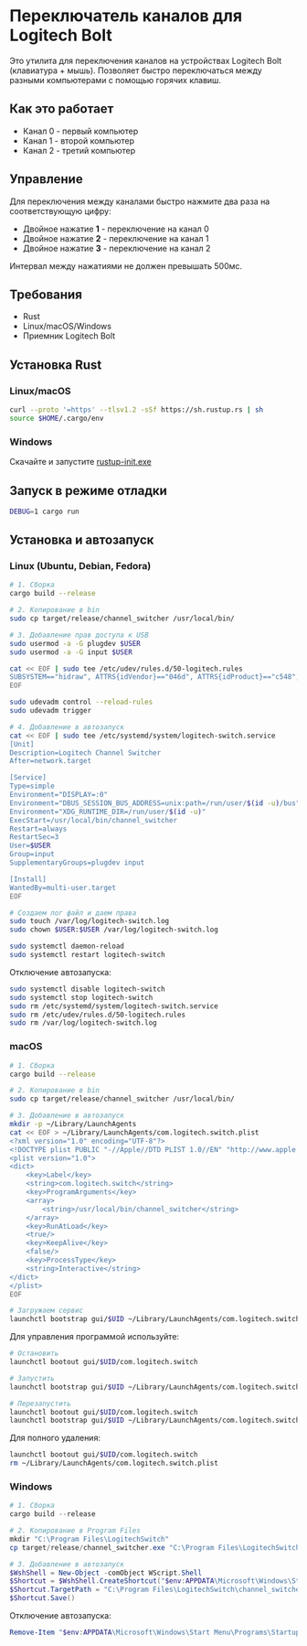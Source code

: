# Переключатель каналов для Logitech Bolt

Это утилита для переключения каналов на устройствах Logitech Bolt (клавиатура + мышь). Позволяет быстро переключаться между разными компьютерами с помощью горячих клавиш.

## Как это работает
- Канал 0 - первый компьютер
- Канал 1 - второй компьютер 
- Канал 2 - третий компьютер

## Управление
Для переключения между каналами быстро нажмите два раза на соответствующую цифру:
- Двойное нажатие **1** - переключение на канал 0
- Двойное нажатие **2** - переключение на канал 1
- Двойное нажатие **3** - переключение на канал 2

Интервал между нажатиями не должен превышать 500мс.

## Требования
- Rust
- Linux/macOS/Windows
- Приемник Logitech Bolt

## Установка Rust
### Linux/macOS
```bash
curl --proto '=https' --tlsv1.2 -sSf https://sh.rustup.rs | sh
source $HOME/.cargo/env
```

### Windows
Скачайте и запустите [rustup-init.exe](https://win.rustup.rs/)

## Запуск в режиме отладки
```bash
DEBUG=1 cargo run
```

## Установка и автозапуск

### Linux (Ubuntu, Debian, Fedora)
```bash
# 1. Сборка
cargo build --release

# 2. Копирование в bin
sudo cp target/release/channel_switcher /usr/local/bin/

# 3. Добавление прав доступа к USB
sudo usermod -a -G plugdev $USER
sudo usermod -a -G input $USER

cat << EOF | sudo tee /etc/udev/rules.d/50-logitech.rules
SUBSYSTEM=="hidraw", ATTRS{idVendor}=="046d", ATTRS{idProduct}=="c548", MODE="0666", GROUP="plugdev"
EOF

sudo udevadm control --reload-rules
sudo udevadm trigger

# 4. Добавление в автозапуск
cat << EOF | sudo tee /etc/systemd/system/logitech-switch.service
[Unit]
Description=Logitech Channel Switcher
After=network.target

[Service]
Type=simple
Environment="DISPLAY=:0"
Environment="DBUS_SESSION_BUS_ADDRESS=unix:path=/run/user/$(id -u)/bus"
Environment="XDG_RUNTIME_DIR=/run/user/$(id -u)"
ExecStart=/usr/local/bin/channel_switcher
Restart=always
RestartSec=3
User=$USER
Group=input
SupplementaryGroups=plugdev input

[Install]
WantedBy=multi-user.target
EOF

# Создаем лог файл и даем права
sudo touch /var/log/logitech-switch.log
sudo chown $USER:$USER /var/log/logitech-switch.log

sudo systemctl daemon-reload
sudo systemctl restart logitech-switch
```

Отключение автозапуска:
```bash
sudo systemctl disable logitech-switch
sudo systemctl stop logitech-switch
sudo rm /etc/systemd/system/logitech-switch.service
sudo rm /etc/udev/rules.d/50-logitech.rules
sudo rm /var/log/logitech-switch.log
```

### macOS
```bash
# 1. Сборка
cargo build --release

# 2. Копирование в bin
sudo cp target/release/channel_switcher /usr/local/bin/

# 3. Добавление в автозапуск
mkdir -p ~/Library/LaunchAgents
cat << EOF > ~/Library/LaunchAgents/com.logitech.switch.plist
<?xml version="1.0" encoding="UTF-8"?>
<!DOCTYPE plist PUBLIC "-//Apple//DTD PLIST 1.0//EN" "http://www.apple.com/DTDs/PropertyList-1.0.dtd">
<plist version="1.0">
<dict>
    <key>Label</key>
    <string>com.logitech.switch</string>
    <key>ProgramArguments</key>
    <array>
        <string>/usr/local/bin/channel_switcher</string>
    </array>
    <key>RunAtLoad</key>
    <true/>
    <key>KeepAlive</key>
    <false/>
    <key>ProcessType</key>
    <string>Interactive</string>
</dict>
</plist>
EOF

# Загружаем сервис
launchctl bootstrap gui/$UID ~/Library/LaunchAgents/com.logitech.switch.plist
```

Для управления программой используйте:
```bash
# Остановить
launchctl bootout gui/$UID/com.logitech.switch

# Запустить
launchctl bootstrap gui/$UID ~/Library/LaunchAgents/com.logitech.switch.plist

# Перезапустить
launchctl bootout gui/$UID/com.logitech.switch
launchctl bootstrap gui/$UID ~/Library/LaunchAgents/com.logitech.switch.plist
```

Для полного удаления:
```bash
launchctl bootout gui/$UID/com.logitech.switch
rm ~/Library/LaunchAgents/com.logitech.switch.plist
```

### Windows
```powershell
# 1. Сборка
cargo build --release

# 2. Копирование в Program Files
mkdir "C:\Program Files\LogitechSwitch"
cp target/release/channel_switcher.exe "C:\Program Files\LogitechSwitch\"

# 3. Добавление в автозапуск
$WshShell = New-Object -comObject WScript.Shell
$Shortcut = $WshShell.CreateShortcut("$env:APPDATA\Microsoft\Windows\Start Menu\Programs\Startup\LogitechSwitch.lnk")
$Shortcut.TargetPath = "C:\Program Files\LogitechSwitch\channel_switcher.exe"
$Shortcut.Save()
```

Отключение автозапуска:
```powershell
Remove-Item "$env:APPDATA\Microsoft\Windows\Start Menu\Programs\Startup\LogitechSwitch.lnk"
```